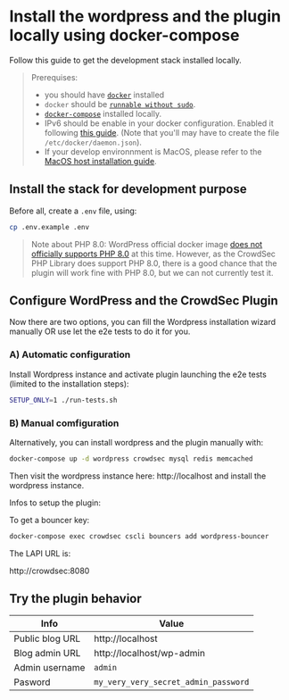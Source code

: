 # Install the wordpress and the plugin locally using docker-compose

Follow this guide to get the development stack installed locally.

> Prerequises:
>
> -   you should have [`docker`](https://docs.docker.com/get-docker/) installed
> -   `docker` should be [`runnable without sudo`](https://docs.docker.com/engine/install/linux-postinstall/).
> -   [`docker-compose`](https://docs.docker.com/compose/install/) installed locally.
> -   IPv6 should be enable in your docker configuration. Enabled it following [this guide](https://docs.docker.com/config/daemon/ipv6/). (Note that you'll may have to create the file `/etc/docker/daemon.json`).
> -   If your develop environnment is MacOS, please refer to the [MacOS host installation guide](macos-host.md).

## Install the stack for development purpose

Before all, create a `.env` file, using:

```bash
cp .env.example .env
```

> Note about PHP 8.0: WordPress official docker image [does not officially supports PHP 8.0](https://hub.docker.com/_/wordpress?tab=tags&page=1&ordering=last_updated) at this time. However, as the CrowdSec PHP Library does support PHP 8.0, there is a good chance that the plugin will work fine with PHP 8.0, but we can not currently test it.

## Configure WordPress and the CrowdSec Plugin

Now there are two options, you can fill the Wordpress installation wizard manually OR use let the e2e tests to do it for you.

### A) Automatic configuration

Install Wordpress instance and activate plugin launching the e2e tests (limited to the installation steps):

```bash
SETUP_ONLY=1 ./run-tests.sh
```

### B) Manual comfiguration

Alternatively, you can install wordpress and the plugin manually with:

```bash
docker-compose up -d wordpress crowdsec mysql redis memcached
```

Then visit the wordpress instance here: http://localhost and install the wordpress instance.

Infos to setup the plugin:

To get a bouncer key:

```bash
docker-compose exec crowdsec cscli bouncers add wordpress-bouncer
```

The LAPI URL is:

http://crowdsec:8080

## Try the plugin behavior

| Info            | Value                                |
| --------------- | ------------------------------------ |
| Public blog URL | http://localhost                     |
| Blog admin URL  | http://localhost/wp-admin            |
| Admin username  | `admin`                              |
| Pasword         | `my_very_very_secret_admin_password` |
